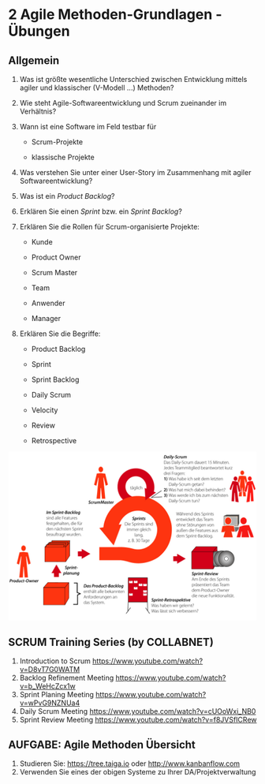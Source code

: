# 2 Agile Methoden-Grundlagen - Übungen

## Allgemein

1. Was ist größte wesentliche Unterschied zwischen Entwicklung mittels agiler und klassischer (V-Modell ...) Methoden?



2. Wie steht Agile-Softwareentwicklung und Scrum zueinander im Verhältnis?



3. Wann ist eine Software im Feld testbar für

   - Scrum-Projekte 

   - klassische Projekte



4. Was verstehen Sie unter einer User-Story im Zusammenhang mit agiler Softwareentwicklung?



5. Was ist ein *Product Backlog*?



6. Erklären Sie einen *Sprint* bzw. ein *Sprint Backlog*?



7. Erklären Sie die Rollen für Scrum-organisierte Projekte:

   - Kunde

   - Product Owner

   - Scrum Master

   - Team

   - Anwender

   - Manager

     

8. Erklären Sie die Begriffe:

   - Product Backlog
   - Sprint
   - Sprint Backlog
   
   - Daily Scrum
   - Velocity
   - Review
   - Retrospective

![Scrum_01](software-entwicklung/SEng/02_SEng/bilder/Scrum_01.png)

## SCRUM Training Series (by COLLABNET)

1. Introduction to Scrum
   <https://www.youtube.com/watch?v=D8vT7G0WATM>
2. Backlog Refinement Meeting
   <https://www.youtube.com/watch?v=b_WeHcZcx1w>
3. Sprint Planing Meeting
   <https://www.youtube.com/watch?v=wPvG9NZNUa4>
4. Daily Scrum Meeting
   <https://www.youtube.com/watch?v=cUOoWxi_NB0>
5. Sprint Review Meeting
   <https://www.youtube.com/watch?v=f8JVSfICRew>

## AUFGABE: Agile Methoden Übersicht

1. Studieren Sie: https://tree.taiga.io oder http://www.kanbanflow.com
2. Verwenden Sie eines der obigen Systeme zu Ihrer DA/Projektverwaltung